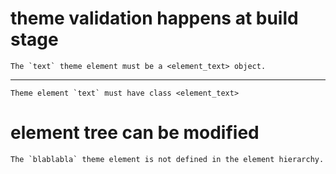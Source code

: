 # theme validation happens at build stage

    The `text` theme element must be a <element_text> object.

---

    Theme element `text` must have class <element_text>

# element tree can be modified

    The `blablabla` theme element is not defined in the element hierarchy.

